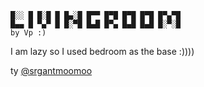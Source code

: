 ```
█░░ █ █░█ █ █▄░█ █▀▀ █▀█ █▀█ █▀█ █▀▄▀█
█▄▄ █ ▀▄▀ █ █░▀█ █▄█ █▀▄ █▄█ █▄█ █░▀░█
by Vp :)
```

I am lazy so I used bedroom as the base :))))

ty [@srgantmoomoo](https://github.com/srgantmoomoo)

